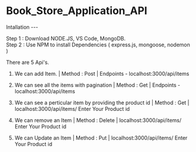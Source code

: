 # Book_Store_Application_API

Intallation ---

Step 1 : Download NODE.JS, VS Code, MongoDB. <br>
Step 2 : Use NPM to install Dependencies ( express.js, mongoose, nodemon )


There are 5 Api's.

1. We can add Item.    | Method : Post | Endpoints -  localhost:3000/api/items

2. We can see all the items with pagination      | Method : Get | Endpoints - localhost:3000/api/items

3. We can see a perticular item by providing the product id        | Method : Get | localhost:3000/api/items/ Enter Your Product id

4. We can remove an Item    | Method : Delete |   localhost:3000/api/items/ Enter Your Product id

5. We can Update an Item    | Method : Put   |    localhost:3000/api/items/  Enter Your Product id 
